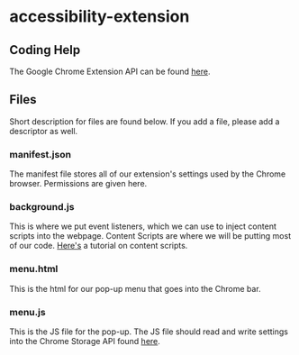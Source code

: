 # accessibility-extension

## Coding Help
The Google Chrome Extension API can be found [here](https://developer.chrome.com/extensions "Google Extension API").

## Files
Short description for files are found below. If you add a file, please add a descriptor as well.

### manifest.json
The manifest file stores all of our extension's settings used by the Chrome browser. Permissions are given here.

### background.js 
This is where we put event listeners, which we can use to inject content scripts into the webpage. Content Scripts are where we will be putting most of our code. [Here's](https://developer.chrome.com/extensions/content_scripts) a tutorial on content scripts.

### menu.html 
This is the html for our pop-up menu that goes into the Chrome bar.

### menu.js 
This is the JS file for the pop-up. The JS file should read and write settings into the Chrome Storage API found [here](https://developer.chrome.com/extensions/storage).